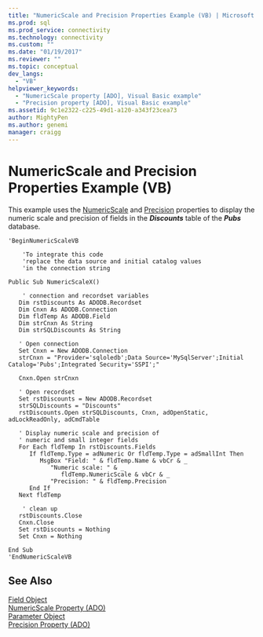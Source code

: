 ```yaml
---
title: "NumericScale and Precision Properties Example (VB) | Microsoft Docs"
ms.prod: sql
ms.prod_service: connectivity
ms.technology: connectivity
ms.custom: ""
ms.date: "01/19/2017"
ms.reviewer: ""
ms.topic: conceptual
dev_langs: 
  - "VB"
helpviewer_keywords: 
  - "NumericScale property [ADO], Visual Basic example"
  - "Precision property [ADO], Visual Basic example"
ms.assetid: 9c1e2322-c225-49d1-a120-a343f23cea73
author: MightyPen
ms.author: genemi
manager: craigg
---
```

# NumericScale and Precision Properties Example (VB)
This example uses the [NumericScale](../../../ado/reference/ado-api/numericscale-property-ado.md) and [Precision](../../../ado/reference/ado-api/precision-property-ado.md) properties to display the numeric scale and precision of fields in the ***Discounts*** table of the ***Pubs*** database.  
  
```  
'BeginNumericScaleVB  
  
    'To integrate this code  
    'replace the data source and initial catalog values  
    'in the connection string  
  
Public Sub NumericScaleX()  
  
    ' connection and recordset variables  
   Dim rstDiscounts As ADODB.Recordset  
   Dim Cnxn As ADODB.Connection  
   Dim fldTemp As ADODB.Field  
   Dim strCnxn As String  
   Dim strSQLDiscounts As String  
  
   ' Open connection  
   Set Cnxn = New ADODB.Connection  
   strCnxn = "Provider='sqloledb';Data Source='MySqlServer';Initial Catalog='Pubs';Integrated Security='SSPI';"  
  
   Cnxn.Open strCnxn  
  
   ' Open recordset  
   Set rstDiscounts = New ADODB.Recordset  
   strSQLDiscounts = "Discounts"  
   rstDiscounts.Open strSQLDiscounts, Cnxn, adOpenStatic, adLockReadOnly, adCmdTable  
  
   ' Display numeric scale and precision of  
   ' numeric and small integer fields  
   For Each fldTemp In rstDiscounts.Fields  
      If fldTemp.Type = adNumeric Or fldTemp.Type = adSmallInt Then  
         MsgBox "Field: " & fldTemp.Name & vbCr & _  
            "Numeric scale: " & _  
               fldTemp.NumericScale & vbCr & _  
            "Precision: " & fldTemp.Precision  
      End If  
   Next fldTemp  
  
    ' clean up  
   rstDiscounts.Close  
   Cnxn.Close  
   Set rstDiscounts = Nothing  
   Set Cnxn = Nothing  
  
End Sub  
'EndNumericScaleVB  
```  
  
## See Also  
 [Field Object](../../../ado/reference/ado-api/field-object.md)   
 [NumericScale Property (ADO)](../../../ado/reference/ado-api/numericscale-property-ado.md)   
 [Parameter Object](../../../ado/reference/ado-api/parameter-object.md)   
 [Precision Property (ADO)](../../../ado/reference/ado-api/precision-property-ado.md)
